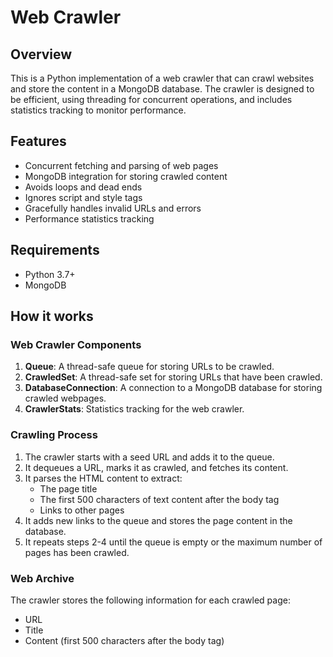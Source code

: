 # Web Crawler

## Overview
This is a Python implementation of a web crawler that can crawl websites and store the content in a MongoDB database. The crawler is designed to be efficient, using threading for concurrent operations, and includes statistics tracking to monitor performance.

## Features
- Concurrent fetching and parsing of web pages
- MongoDB integration for storing crawled content
- Avoids loops and dead ends
- Ignores script and style tags
- Gracefully handles invalid URLs and errors
- Performance statistics tracking

## Requirements
- Python 3.7+
- MongoDB

## How it works

### Web Crawler Components

1. **Queue**: A thread-safe queue for storing URLs to be crawled.
2. **CrawledSet**: A thread-safe set for storing URLs that have been crawled.
3. **DatabaseConnection**: A connection to a MongoDB database for storing crawled webpages.
4. **CrawlerStats**: Statistics tracking for the web crawler.

### Crawling Process

1. The crawler starts with a seed URL and adds it to the queue.
2. It dequeues a URL, marks it as crawled, and fetches its content.
3. It parses the HTML content to extract:
   - The page title
   - The first 500 characters of text content after the body tag
   - Links to other pages
4. It adds new links to the queue and stores the page content in the database.
5. It repeats steps 2-4 until the queue is empty or the maximum number of pages has been crawled.

### Web Archive

The crawler stores the following information for each crawled page:
- URL
- Title
- Content (first 500 characters after the body tag)

